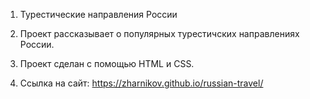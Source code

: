 1. Турестические направления России

2. Проект рассказывает о популярных турестичских направлениях России.

3. Проект сделан с помощью HTML и CSS.

4. Ссылка на сайт: https://zharnikov.github.io/russian-travel/
